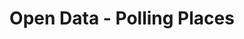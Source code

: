 ---
schema: default
title: Open Data - Polling Places
organization: Argyll and Bute Council
notes: >-
    A ‘polling place’ is defined as the building or area in which a polling station will be located. A ‘polling station’ is the room or area within the polling place where voting takes place. 
resources:
  - name: Open Data - Polling Places FEATURE LAYER
  - url: >-
      
  - format: FEATURE LAYER
license: 
category:

  - Boundary
  - Electoral
maintainer: Argyll and Bute Council
maintainer_email: someone@example.com
---